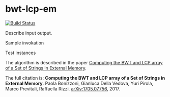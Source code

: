 # bwt-lcp-em

[![Build Status](https://travis-ci.org/AlgoLab/bwt-lcp-em.svg?branch=master)](https://travis-ci.org/AlgoLab/bwt-lcp-em)

Describe input output.

Sample invokation

Test instances


The algorithm is described in the paper [Computing the BWT and LCP array of a Set of Strings in External Memory](https://arxiv.org/abs/1705.07756).

The full citation is:
**Computing the BWT and LCP array of a Set of Strings in External Memory**.
Paola Bonizzoni, Gianluca Della Vedova, Yuri Pirola, Marco Previtali, Raffaella Rizzi.
[arXiv:1705.07756](https://arxiv.org/abs/1705.07756), 2017.
